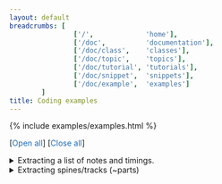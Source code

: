 ```yaml
---
layout: default
breadcrumbs: [
                ['/',             'home'],
                ['/doc',          'documentation'],
                ['/doc/class',    'classes'],
                ['/doc/topic',    'topics'],
                ['/doc/tutorial', 'tutorials'],
                ['/doc/snippet',  'snippets'],
                ['/doc/example',  'examples']
        ]
title: Coding examples
---
```


{% include examples/examples.html %}

[<span style="cursor:pointer; color:#1e6bb8;" onclick="openAllExamples()">Open all</span>]
[<span style="cursor:pointer; color:#1e6bb8;" onclick="closeAllExamples()">Close all</span>]

<details class="example-notelist">
<summary>
Extracting a list of notes and timings.
</summary>
{% include examples/notelist.md %}
</details>

<details class="example-extract1">
<summary>
Extracting spines/tracks (~parts)
</summary>
{% include examples/extract-1.md %}
</details>

